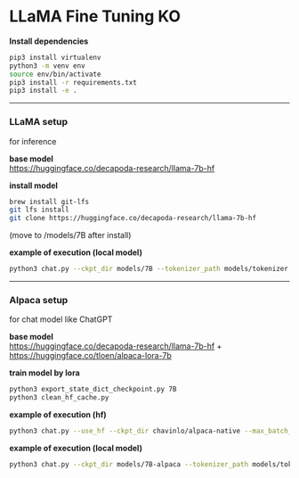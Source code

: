 # LLaMA Fine Tuning KO

**Install dependencies**

```bash
pip3 install virtualenv
python3 -m venv env
source env/bin/activate
pip3 install -r requirements.txt
pip3 install -e .
```

---

### LLaMA setup

for inference

**base model**  
https://huggingface.co/decapoda-research/llama-7b-hf

**install model**

```bash
brew install git-lfs
git lfs install
git clone https://huggingface.co/decapoda-research/llama-7b-hf
```

(move to /models/7B after install)

**example of execution (local model)**

```bash
python3 chat.py --ckpt_dir models/7B --tokenizer_path models/tokenizer.model --max_batch_size 8 --max_seq_len 256
```

---

### Alpaca setup

for chat model like ChatGPT

**base model**  
https://huggingface.co/decapoda-research/llama-7b-hf + https://huggingface.co/tloen/alpaca-lora-7b

**train model by lora**

```bash
python3 export_state_dict_checkpoint.py 7B
python3 clean_hf_cache.py
```

**example of execution (hf)**

```bash
python3 chat.py --use_hf --ckpt_dir chavinlo/alpaca-native --max_batch_size 8 --max_seq_len 256
```

**example of execution (local model)**

```bash
python3 chat.py --ckpt_dir models/7B-alpaca --tokenizer_path models/tokenizer.model --max_batch_size 8 --max_seq_len 256
```
